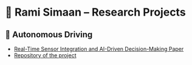 # 🧠 Rami Simaan – Research Projects

## 🚗 Autonomous Driving
- [Real-Time Sensor Integration and AI-Driven Decision-Making Paper](https://github.com/Rami-Si7/Papers/Papers/Autonomous\Driving.git) 
- [Repository of the project](https://github.com/Rami-Si7/Autonomous-Car.git)

